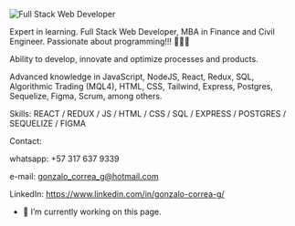 ![Full Stack Web Developer](https://i.ibb.co/FHs2BYW/markus-spiske-FXFz-s-W0uwo-unsplash-2.jpg)

Expert in learning. Full Stack Web Developer, MBA in Finance and Civil Engineer. Passionate about programming!!! 👨🏻‍💻

Ability to develop, innovate and optimize processes and products.

Advanced knowledge in JavaScript, NodeJS, React, Redux, SQL, Algorithmic Trading (MQL4), HTML, CSS, Tailwind, Express, Postgres, Sequelize, Figma, Scrum, among others.

Skills: REACT / REDUX / JS / HTML / CSS / SQL / EXPRESS / POSTGRES / SEQUELIZE / FIGMA

Contact:

whatsapp: +57 317 637 9339

e-mail: gonzalo_correa_g@hotmail.com

LinkedIn: https://www.linkedin.com/in/gonzalo-correa-g/

- 🔭 I’m currently working on this page. 





